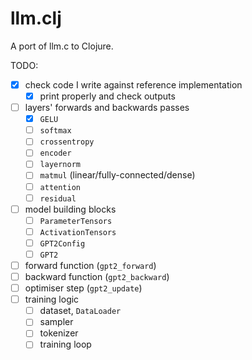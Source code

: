 # llm.clj
A port of llm.c to Clojure.

TODO:
- [x] check code I write against reference implementation
  - [x] print properly and check outputs
- [ ] layers' forwards and backwards passes
  - [x] `GELU`
  - [ ] `softmax`
  - [ ] `crossentropy`
  - [ ] `encoder`
  - [ ] `layernorm`
  - [ ] `matmul` (linear/fully-connected/dense)
  - [ ] `attention`
  - [ ] `residual`
- [ ] model building blocks
  - [ ] `ParameterTensors`
  - [ ] `ActivationTensors`
  - [ ] `GPT2Config`
  - [ ] `GPT2`
- [ ] forward function (`gpt2_forward`)
- [ ] backward function (`gpt2_backward`)
- [ ] optimiser step (`gpt2_update`)
- [ ] training logic
  - [ ] dataset, `DataLoader`
  - [ ] sampler
  - [ ] tokenizer
  - [ ] training loop
